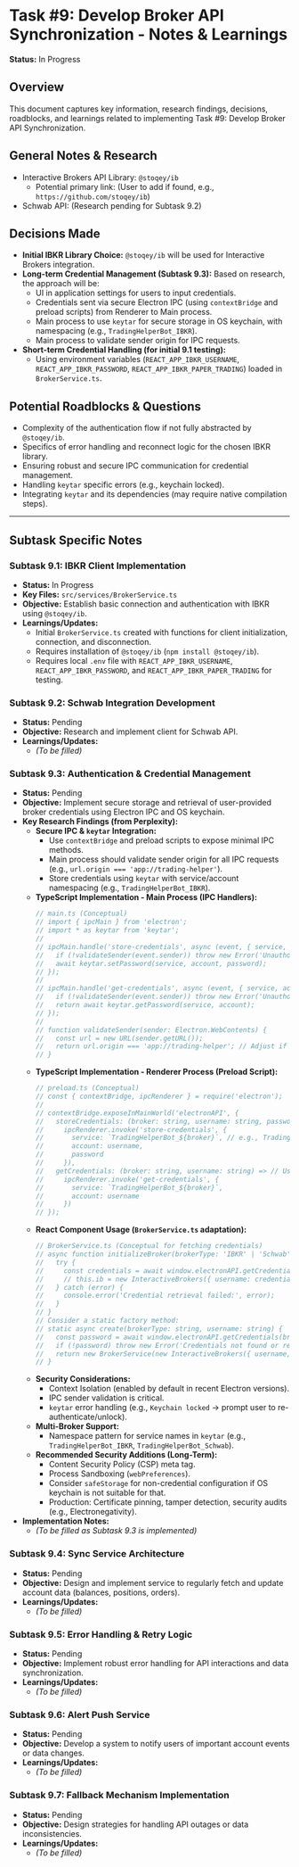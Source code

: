 # Task #9: Develop Broker API Synchronization - Notes & Learnings

**Status:** In Progress

## Overview

This document captures key information, research findings, decisions, roadblocks, and learnings related to implementing Task #9: Develop Broker API Synchronization.

## General Notes & Research

*   Interactive Brokers API Library: `@stoqey/ib`
    *   Potential primary link: (User to add if found, e.g., `https://github.com/stoqey/ib`)
*   Schwab API: (Research pending for Subtask 9.2)

## Decisions Made

*   **Initial IBKR Library Choice:** `@stoqey/ib` will be used for Interactive Brokers integration.
*   **Long-term Credential Management (Subtask 9.3):** Based on research, the approach will be:
    *   UI in application settings for users to input credentials.
    *   Credentials sent via secure Electron IPC (using `contextBridge` and preload scripts) from Renderer to Main process.
    *   Main process to use `keytar` for secure storage in OS keychain, with namespacing (e.g., `TradingHelperBot_IBKR`).
    *   Main process to validate sender origin for IPC requests.
*   **Short-term Credential Handling (for initial 9.1 testing):**
    *   Using environment variables (`REACT_APP_IBKR_USERNAME`, `REACT_APP_IBKR_PASSWORD`, `REACT_APP_IBKR_PAPER_TRADING`) loaded in `BrokerService.ts`.

## Potential Roadblocks & Questions

*   Complexity of the authentication flow if not fully abstracted by `@stoqey/ib`.
*   Specifics of error handling and reconnect logic for the chosen IBKR library.
*   Ensuring robust and secure IPC communication for credential management.
*   Handling `keytar` specific errors (e.g., keychain locked).
*   Integrating `keytar` and its dependencies (may require native compilation steps).

---

## Subtask Specific Notes

### Subtask 9.1: IBKR Client Implementation
*   **Status:** In Progress
*   **Key Files:** `src/services/BrokerService.ts`
*   **Objective:** Establish basic connection and authentication with IBKR using `@stoqey/ib`.
*   **Learnings/Updates:**
    *   Initial `BrokerService.ts` created with functions for client initialization, connection, and disconnection.
    *   Requires installation of `@stoqey/ib` (`npm install @stoqey/ib`).
    *   Requires local `.env` file with `REACT_APP_IBKR_USERNAME`, `REACT_APP_IBKR_PASSWORD`, and `REACT_APP_IBKR_PAPER_TRADING` for testing.

### Subtask 9.2: Schwab Integration Development
*   **Status:** Pending
*   **Objective:** Research and implement client for Schwab API.
*   **Learnings/Updates:**
    *   *(To be filled)*

### Subtask 9.3: Authentication & Credential Management
*   **Status:** Pending
*   **Objective:** Implement secure storage and retrieval of user-provided broker credentials using Electron IPC and OS keychain.
*   **Key Research Findings (from Perplexity):**
    *   **Secure IPC & `keytar` Integration:**
        *   Use `contextBridge` and preload scripts to expose minimal IPC methods.
        *   Main process should validate sender origin for all IPC requests (e.g., `url.origin === 'app://trading-helper'`).
        *   Store credentials using `keytar` with service/account namespacing (e.g., `TradingHelperBot_IBKR`).
    *   **TypeScript Implementation - Main Process (IPC Handlers):**
        ```typescript
        // main.ts (Conceptual)
        // import { ipcMain } from 'electron';
        // import * as keytar from 'keytar';
        //
        // ipcMain.handle('store-credentials', async (event, { service, account, password }) => {
        //   if (!validateSender(event.sender)) throw new Error('Unauthorized');
        //   await keytar.setPassword(service, account, password);
        // });
        //
        // ipcMain.handle('get-credentials', async (event, { service, account }) => {
        //   if (!validateSender(event.sender)) throw new Error('Unauthorized');
        //   return await keytar.getPassword(service, account);
        // });
        //
        // function validateSender(sender: Electron.WebContents) {
        //   const url = new URL(sender.getURL());
        //   return url.origin === 'app://trading-helper'; // Adjust if app protocol is different
        // }
        ```
    *   **TypeScript Implementation - Renderer Process (Preload Script):**
        ```typescript
        // preload.ts (Conceptual)
        // const { contextBridge, ipcRenderer } = require('electron');
        //
        // contextBridge.exposeInMainWorld('electronAPI', {
        //   storeCredentials: (broker: string, username: string, password: string) => 
        //     ipcRenderer.invoke('store-credentials', {
        //       service: `TradingHelperBot_${broker}`, // e.g., TradingHelperBot_IBKR
        //       account: username,
        //       password
        //     }),
        //   getCredentials: (broker: string, username: string) => // Username might be part of service key if static per broker
        //     ipcRenderer.invoke('get-credentials', {
        //       service: `TradingHelperBot_${broker}`,
        //       account: username 
        //     })
        // });
        ```
    *   **React Component Usage (`BrokerService.ts` adaptation):**
        ```typescript
        // BrokerService.ts (Conceptual for fetching credentials)
        // async function initializeBroker(brokerType: 'IBKR' | 'Schwab', /* username as param if needed */) {
        //   try {
        //     const credentials = await window.electronAPI.getCredentials(brokerType, /* username if used as account key */);
        //     // this.ib = new InteractiveBrokers({ username: credentials.username, password: credentials.password });
        //   } catch (error) {
        //     console.error('Credential retrieval failed:', error);
        //   }
        // }
        // Consider a static factory method:
        // static async create(brokerType: string, username: string) {
        //   const password = await window.electronAPI.getCredentials(brokerType, username);
        //   if (!password) throw new Error('Credentials not found or retrieval failed');
        //   return new BrokerService(new InteractiveBrokers({ username, password }));
        // }
        ```
    *   **Security Considerations:**
        *   Context Isolation (enabled by default in recent Electron versions).
        *   IPC sender validation is critical.
        *   `keytar` error handling (e.g., `Keychain locked` -> prompt user to re-authenticate/unlock).
    *   **Multi-Broker Support:**
        *   Namespace pattern for service names in `keytar` (e.g., `TradingHelperBot_IBKR`, `TradingHelperBot_Schwab`).
    *   **Recommended Security Additions (Long-Term):**
        *   Content Security Policy (CSP) meta tag.
        *   Process Sandboxing (`webPreferences`).
        *   Consider `safeStorage` for non-credential configuration if OS keychain is not suitable for that.
        *   Production: Certificate pinning, tamper detection, security audits (e.g., Electronegativity).
*   **Implementation Notes:**
    *   *(To be filled as Subtask 9.3 is implemented)*

### Subtask 9.4: Sync Service Architecture
*   **Status:** Pending
*   **Objective:** Design and implement service to regularly fetch and update account data (balances, positions, orders).
*   **Learnings/Updates:**
    *   *(To be filled)*

### Subtask 9.5: Error Handling & Retry Logic
*   **Status:** Pending
*   **Objective:** Implement robust error handling for API interactions and data synchronization.
*   **Learnings/Updates:**
    *   *(To be filled)*

### Subtask 9.6: Alert Push Service
*   **Status:** Pending
*   **Objective:** Develop a system to notify users of important account events or data changes.
*   **Learnings/Updates:**
    *   *(To be filled)*

### Subtask 9.7: Fallback Mechanism Implementation
*   **Status:** Pending
*   **Objective:** Design strategies for handling API outages or data inconsistencies.
*   **Learnings/Updates:**
    *   *(To be filled)* 